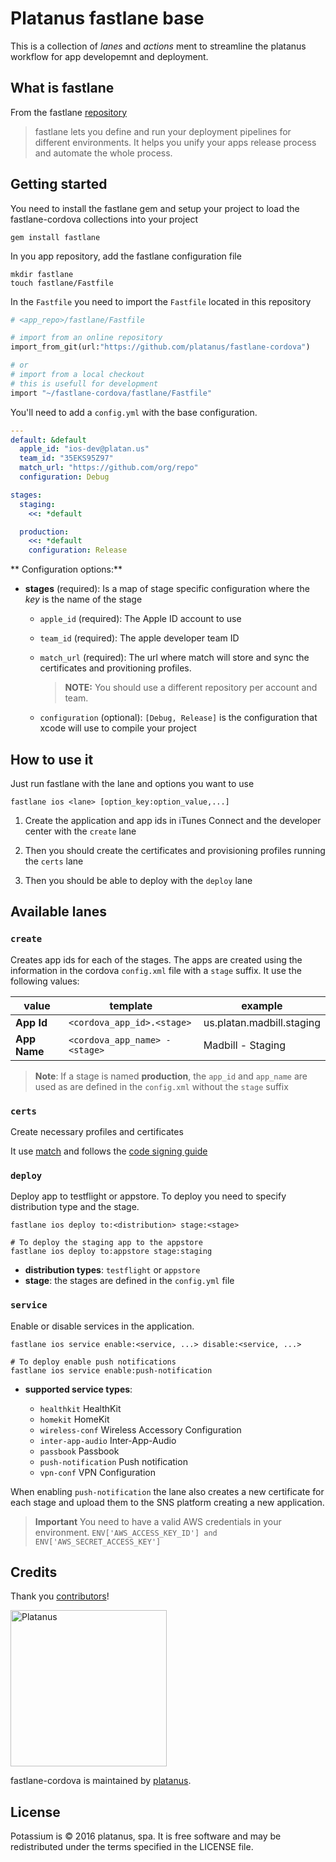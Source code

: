 # Platanus fastlane base

This is a collection of *lanes* and *actions* ment to streamline the
platanus workflow for app developemnt and deployment.

## What is fastlane

From the fastlane [repository][fastlane-repo]

> fastlane lets you define and run your deployment pipelines for different
> environments. It helps you unify your apps release process and automate the
> whole process.

## Getting started

You need to install the fastlane gem and setup your project to load the
fastlane-cordova collections into your project

    gem install fastlane

In you app repository, add the fastlane configuration file

    mkdir fastlane
    touch fastlane/Fastfile

In the `Fastfile` you need to import the `Fastfile` located in this repository

```ruby
# <app_repo>/fastlane/Fastfile

# import from an online repository
import_from_git(url:"https://github.com/platanus/fastlane-cordova")

# or
# import from a local checkout
# this is usefull for development
import "~/fastlane-cordova/fastlane/Fastfile"
```

You'll need to add a `config.yml` with the base configuration.

```yaml
---
default: &default
  apple_id: "ios-dev@platan.us"
  team_id: "35EKS95Z97"
  match_url: "https://github.com/org/repo"
  configuration: Debug

stages:
  staging:
    <<: *default

  production:
    <<: *default
    configuration: Release
```

** Configuration options:**

- **stages** (required):
Is a map of stage specific configuration where the *key*
is the name of the stage

  - `apple_id` (required): The Apple ID account to use

  - `team_id` (required): The apple developer team ID

  - `match_url` (required):
      The url where match will store and sync the certificates and
      provitioning profiles.
      > **NOTE:** You should use a different repository per account and team.

  - `configuration` (optional): `[Debug, Release]` is the configuration
    that xcode will use to compile your project

## How to use it

Just run fastlane with the lane and options you want to use

    fastlane ios <lane> [option_key:option_value,...]

1. Create the application and app ids in iTunes Connect and the developer
center with the `create` lane

1. Then you should create the certificates and provisioning profiles running
the `certs` lane

1. Then you should be able to deploy with the `deploy` lane

## Available lanes

### `create`

Creates app ids for each of the stages. The apps are created using the
information in the cordova `config.xml` file with a `stage` suffix.
It use the following values:

| value        | template                       | example                   |
| ------------ | ------------------------------ | ------------------------- |
| **App Id**   | `<cordova_app_id>.<stage>`     | us.platan.madbill.staging |
| **App Name** | `<cordova_app_name> - <stage>` | Madbill - Staging         |

> **Note**: If a stage is named **production**, the `app_id` and `app_name` are
> used as are defined in the `config.xml` without the `stage` suffix

### `certs`

Create necessary profiles and certificates

It use [match][fastlane-match] and follows the
[code signing guide][codesigning-guide]

### `deploy`

Deploy app to testflight or appstore. To deploy you need to specify
distribution type and the stage.

```shell
fastlane ios deploy to:<distribution> stage:<stage>

# To deploy the staging app to the appstore
fastlane ios deploy to:appstore stage:staging
```

- **distribution types**: `testflight` or `appstore`
- **stage**: the stages are defined in the `config.yml` file

### `service`

Enable or disable services in the application.

```shell
fastlane ios service enable:<service, ...> disable:<service, ...>

# To deploy enable push notifications
fastlane ios service enable:push-notification
```

- **supported service types**:

  - `healthkit` HealthKit
  - `homekit` HomeKit
  - `wireless-conf` Wireless Accessory Configuration
  - `inter-app-audio` Inter-App-Audio
  - `passbook` Passbook
  - `push-notification` Push notification
  - `vpn-conf` VPN Configuration

When enabling `push-notification` the lane also creates a new certificate for
each stage and upload them to the SNS platform creating a new application.

> **Important** You need to have a valid AWS credentials in your
> environment. `ENV['AWS_ACCESS_KEY_ID'] and ENV['AWS_SECRET_ACCESS_KEY']`

## Credits

Thank you [contributors](https://github.com/platanus/fastlane-cordova/graphs/contributors)!

<img src="http://platan.us/gravatar_with_text.png" alt="Platanus" width="250"/>

fastlane-cordova is maintained by [platanus](http://platan.us).

## License

Potassium is © 2016 platanus, spa. It is free software and may be redistributed
under the terms specified in the LICENSE file.

[fastlane-repo]: https://github.com/fastlane/fastlane
[fastlane-match]: https://github.com/fastlane/match
[codesigning-guide]: https://codesigning.guide
